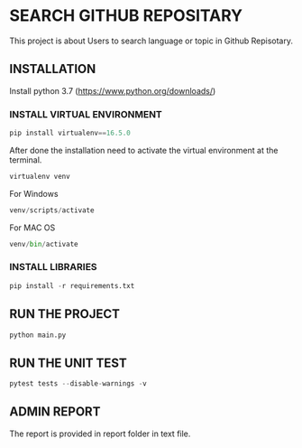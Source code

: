 # SEARCH GITHUB REPOSITARY
This project is about Users to search language or topic in Github Repisotary.

## INSTALLATION
Install python 3.7 (https://www.python.org/downloads/)

### INSTALL VIRTUAL ENVIRONMENT
```python
pip install virtualenv==16.5.0
```
After done the installation need to activate the virtual environment at the terminal.

```python
virtualenv venv
```

For Windows
```python
venv/scripts/activate
```

For MAC OS
```python
venv/bin/activate
```

### INSTALL LIBRARIES
```python
pip install -r requirements.txt
```

## RUN THE PROJECT
```python
python main.py
```

## RUN THE UNIT TEST
```python
pytest tests --disable-warnings -v
```

## ADMIN REPORT
The report is provided in report folder in text file.
